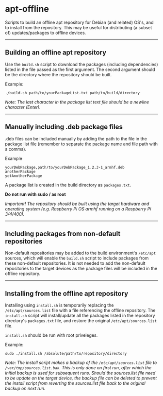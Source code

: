 # apt-offline
Scripts to build an offline apt repository for Debian (and related) OS's, and to install from the repository. This may be useful for distributing (a subset of) updates/packages to offline devices.

---

## Building an offline apt repository
Use the ```build.sh``` script to download the packages (including dependencies) listed in the file passed as the first argument. The second argument should be the directory where the repository should be built.

Example:
```shell
./build.sh path/to/yourPackageList.txt path/to/build/directory
```

*Note: The last character in the package list text file should be a newline character (Enter).*

---

## Manually including .deb package files
.deb files can be included manually by adding the path to the file in the package list file (remember to separate the package name and file path with a comma).

Example
```
yourDebPackage,path/to/yourDebPackage_1.2.3-1_armhf.deb
anotherPackage
yetAnotherPackage

```

A package list is created in the build directory as ```packages.txt```.

**Do not run with sudo / as root**

*Important! The repository should be built using the target hardware and operating system (e.g. Raspberry Pi OS armhf running on a Raspberry Pi 3/4/400).*

---

## Including packages from non-default repositories
Non-default repositories may be added to the build environment's ```/etc/apt``` sources, which will enable the ```build.sh``` script to include packages from these non-default repositories. It is not needed to add the non-default repositories to the target devices as the package files will be included in the offline repository.

---

## Installing from the offline apt repository
Installing using ```install.sh``` is temporarily replacing the ```/etc/apt/sources.list``` file with a file referencing the offline repository. The ```install.sh``` script will install/update all the packages listed in the repository directory's ```packages.txt``` file, and restore the original ```/etc/apt/sources.list``` file.

```install.sh``` should be run with root priveleges.

Example:
```shell
sudo ./install.sh /absolute/path/to/repository/directory
```

*Note: The install script makes a backup of the ```/etc/apt/sources.list``` file to ```/var/tmp/sources.list.bak```. This is only done on first run, after which the initial backup is used for subsequent runs. Should the sources.list file need to be update on the target device, the backup file can be deleted to prevent the install script from reverting the sources.list file back to the original backup on next run.*
